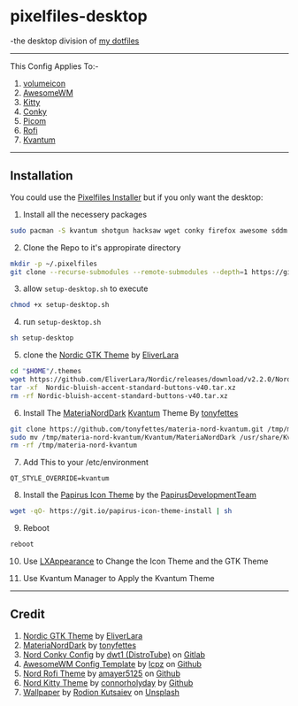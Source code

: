 # pixelfiles-desktop

-the desktop division of [my dotfiles](https://github.com/mohannadk28/pixelfiles)

---

This Config Applies To:-
1. [volumeicon](https://github.com/Maato/volumeicon)
2. [AwesomeWM](https://awesomewm.org/)
3. [Kitty](https://sw.kovidgoyal.net/kitty/)
4. [Conky](https://github.com/brndnmtthws/conky)
5. [Picom](https://github.com/yshui/picom)
6. [Rofi](https://github.com/davatorium/rofi)
7. [Kvantum](https://github.com/tsujan/Kvantum)

---
## Installation

You could use the [Pixelfiles Installer](https://github.com/mohannadk28/pixelfiles) but if you only want the desktop:

1. Install all the necessery packages
```sh
sudo pacman -S kvantum shotgun hacksaw wget conky firefox awesome sddm rofi kitty thunar brightnessctl volumeicon cbatticon network-manager-applet picom polkit-gnome slock lxappearance ttf-ubuntu-font-family noto-fonts noto-fonts-extra noto-fonts-emoji noto-fonts-cjk ttf-ubuntumono-nerd 
```

2. Clone the Repo to it's appropirate directory
```sh
mkdir -p ~/.pixelfiles
git clone --recurse-submodules --remote-submodules --depth=1 https://github.com/mohannadk28/pixelfiles-desktop ~/.pixelfiles/pixelfiles-desktop
```

3. allow `setup-desktop.sh` to execute
```sh
chmod +x setup-desktop.sh
```

4. run `setup-desktop.sh`
```sh
sh setup-desktop
```

5. clone the [Nordic GTK Theme](https://github.com/EliverLara/Nordic) by [EliverLara](https://github.com/EliverLara)
```sh
cd "$HOME"/.themes
wget https://github.com/EliverLara/Nordic/releases/download/v2.2.0/Nordic-bluish-accent-standard-buttons-v40.tar.xz
tar -xf  Nordic-bluish-accent-standard-buttons-v40.tar.xz
rm -rf Nordic-bluish-accent-standard-buttons-v40.tar.xz
```
6. Install The [MateriaNordDark](https://github.com/tonyfettes/materia-nord-kvantum) [Kvantum](https://github.com/tsujan/Kvantum) Theme By [tonyfettes]()
```sh
git clone https://github.com/tonyfettes/materia-nord-kvantum.git /tmp/materia-nord-kvantum 
sudo mv /tmp/materia-nord-kvantum/Kvantum/MateriaNordDark /usr/share/Kvantum
rm -rf /tmp/materia-nord-kvantum
```

7. Add This to your /etc/environment
```
QT_STYLE_OVERRIDE=kvantum
```

8. Install the [Papirus Icon Theme](https://github.com/PapirusDevelopmentTeam/papirus-icon-theme) by the [PapirusDevelopmentTeam](https://github.com/PapirusDevelopmentTeam/)
```sh
wget -qO- https://git.io/papirus-icon-theme-install | sh
```

9. Reboot
```sh
reboot
```

10. Use [LXAppearance](https://github.com/lxde/lxappearance) to Change the Icon Theme and the GTK Theme

11. Use Kvantum Manager to Apply the Kvantum Theme

---

## Credit
1. [Nordic GTK Theme](https://github.com/EliverLara/Nordic) by [EliverLara](https://github.com/EliverLara)
2. [MateriaNordDark](https://github.com/tonyfettes/materia-nord-kvantum) by [tonyfettes](https://github.com/tonyfettes)
3. [Nord Conky Config](https://gitlab.com/dwt1/dotfiles/-/blob/master/.config/conky/awesome/nord-01.conkyrc) by [dwt1 (DistroTube)](https://gitlab.com/dwt1) on [Gitlab](https://gitlab.com/)
4. [AwesomeWM Config Template](https://github.com/lcpz/awesome-copycats) by [lcpz](https://github.com/lcpz) on [Github](https://github.com)
5. [Nord Rofi Theme](https://github.com/amayer5125/nord-rofi) by [amayer5125](https://github.com/amayer5125/) on [Github](https://github.com)
5. [Nord Kitty Theme](https://github.com/connorholyday/nord-kitty) by [connorholyday](https://github.com/connorholyday/) by [Github](https://github.com)
6. [Wallpaper](https://unsplash.com/photos/8P-uQaTd8rw) by [Rodion Kutsaiev](https://unsplash.com/@frostroomhead) on [Unsplash](https://unsplash.com)
